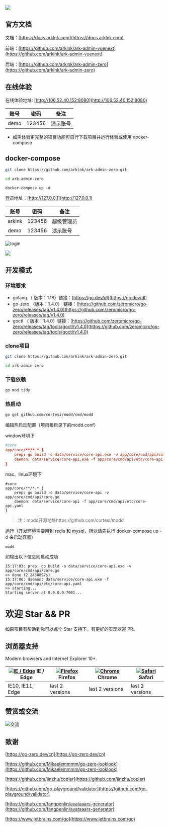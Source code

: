 ![](https://docs.arklnk.com/images/ark-admin.png)

## 官方文档

文档：[https://docs.arklnk.com](https://docs.arklnk.com)

前端：[https://github.com/arklnk/ark-admin-vuenext](https://github.com/arklnk/ark-admin-vuenext)

后端：[https://github.com/arklnk/ark-admin-zero](https://github.com/arklnk/ark-admin-zero)

## 在线体验

在线体验地址: [http://106.52.40.152:8080](http://106.52.40.152:8080)

| 账号 | 密码   | 备注     |
| ---- | ------ | -------- |
| demo | 123456 | 演示账号 |

- 如需体验更完整的项目功能可自行下载项目并运行体验或使用 docker-compose

## docker-compose

```sh
git clone https://github.com/arklnk/ark-admin-zero.git
```

```sh
cd ark-admin-zero
```

```
docker-compose up -d
```

登录地址：[http://127.0.0.1](http://127.0.0.1)

| 账号   | 密码   | 备注       |
| ------ | ------ | ---------- |
| arklnk | 123456 | 超级管理员 |
| demo   | 123456 | 演示账号   |

![login](https://docs.arklnk.com/images/zero/login.png)

![](https://docs.arklnk.com/images/zero/menu.png)

## 开发模式

### 环境要求

- golang   （ 版本：1.18）链接：[https://go.dev/dl](https://go.dev/dl)
- go-zero （版本：1.4.0） 链接：[https://github.com/zeromicro/go-zero/releases/tag/v1.4.0](https://github.com/zeromicro/go-zero/releases/tag/v1.4.0)
- goctl      （ 版本：1.4.0）链接：[https://github.com/zeromicro/go-zero/releases/tag/tools/goctl/v1.4.0](https://github.com/zeromicro/go-zero/releases/tag/tools/goctl/v1.4.0)

### clone项目

```sh
git clone https://github.com/arklnk/ark-admin-zero.git
```

```sh
cd ark-admin-zero
```

### 下载依赖

```sh
go mod tidy
```

### 热启动

```sh
go get github.com/cortesi/modd/cmd/modd
```

编辑热启动配置（项目根目录下的modd.conf）

window环境下

```conf
#core
app/core/**/*.* {
    prep: go build -o data/service/core-api.exe -v app/core/cmd/api/core.go
    daemon: data/service/core-api.exe -f app/core/cmd/api/etc/core-api.yaml
}
```

mac、linux环境下

```
#core
app/core/**/*.* {
    prep: go build -o data/service/core-api -v app/core/cmd/api/core.go
    daemon: data/service/core-api -f app/core/cmd/api/etc/core-api.yaml
}
```

> 注：modd开源地址https://github.com/cortesi/modd

运行（开发环境需要用到 redis 和 mysql，所以请先执行 docker-compose up -d 来启动容器）

```
modd
```

如输出以下信息则启动成功

```
15:17:03: prep: go build -o data/service/core-api.exe -v app/core/cmd/api/core.go
>> done (2.2430897s)
15:17:06: daemon: data/service/core-api.exe -f app/core/cmd/api/etc/core-api.yaml
>> starting...
Starting server at 0.0.0.0:7001...
```

# 欢迎 Star && PR

如果项目有帮助到你可以点个 Star 支持下。有更好的实现欢迎 PR。

## 浏览器支持

Modern browsers and Internet Explorer 10+.

| [![IE / Edge](https://raw.githubusercontent.com/alrra/browser-logos/master/src/edge/edge_48x48.png)](https://godban.github.io/browsers-support-badges/) IE / Edge | [![Firefox](https://raw.githubusercontent.com/alrra/browser-logos/master/src/firefox/firefox_48x48.png)](https://godban.github.io/browsers-support-badges/) Firefox | [![Chrome](https://raw.githubusercontent.com/alrra/browser-logos/master/src/chrome/chrome_48x48.png)](https://godban.github.io/browsers-support-badges/) Chrome | [![Safari](https://raw.githubusercontent.com/alrra/browser-logos/master/src/safari/safari_48x48.png)](https://godban.github.io/browsers-support-badges/) Safari |
| ------------------------------------------------------------ | ------------------------------------------------------------ | ------------------------------------------------------------ | ------------------------------------------------------------ |
| IE10, IE11, Edge                                             | last 2 versions                                              | last 2 versions                                              | last 2 versions                                              |

## 赞赏或交流

![交流](https://docs.arklnk.com/images/zero/contact.jpg)

## 致谢

[https://go-zero.dev/cn](https://go-zero.dev/cn)

[https://github.com/Mikaelemmmm/go-zero-looklook](https://github.com/Mikaelemmmm/go-zero-looklook)

[https://github.com/jinzhu/copier](https://github.com/jinzhu/copier)

[https://github.com/go-playground/validator](https://github.com/go-playground/validator)

[https://github.com/fangpenlin/avataaars-generator](https://github.com/fangpenlin/avataaars-generator)

[https://www.jetbrains.com/go](https://www.jetbrains.com/go)
